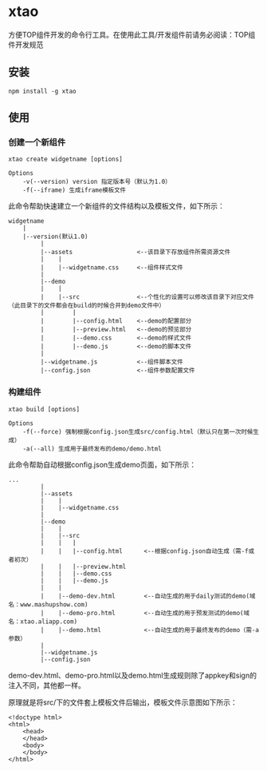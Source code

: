 # xtao

方便TOP组件开发的命令行工具。在使用此工具/开发组件前请务必阅读：TOP组件开发规范

## 安装

	npm install -g xtao

## 使用

### 创建一个新组件
	
	xtao create widgetname [options]

	Options
		-v(--version) version 指定版本号（默认为1.0）
		-f(--iframe) 生成iframe模板文件

此命令帮助快速建立一个新组件的文件结构以及模板文件，如下所示：

	widgetname
		|
		|--version(默认1.0)
		     |
		     |--assets                  <--该目录下存放组件所需资源文件
		     |	  |  
		     |	  |--widgetname.css     <--组件样式文件  
		     |  
		     |--demo  
		     |	  |  
		     |	  |--src                <--个性化的设置可以修改该目录下对应文件（此目录下的文件都会在build的时候合并到demo文件中）
		     |	  	  |
		     |	  	  |--config.html    <--demo的配置部分
		     |	  	  |--preview.html   <--demo的预览部分
		     |	  	  |--demo.css       <--demo的样式文件
		     |	  	  |--demo.js        <--demo的脚本文件
		     |
		     |--widgetname.js           <--组件脚本文件
		     |--config.json             <--组件参数配置文件

### 构建组件
	
	xtao build [options]

	Options
		-f(--force) 强制根据config.json生成src/config.html（默认只在第一次时候生成）
		-a(--all) 生成用于最终发布的demo/demo.html

此命令帮助自动根据config.json生成demo页面，如下所示：

	...
		     |
		     |--assets                  
		     |	  |  
		     |	  |--widgetname.css     
		     |  
		     |--demo  
		     |	  |  
		     |	  |--src                
		     |	  |	  |
		     |	  |	  |--config.html      <--根据config.json自动生成（需-f或者初次）
		     |	  |	  |--preview.html   
		     |	  |	  |--demo.css       
		     |	  |	  |--demo.js        
		     |	  |	          
		     |	  |--demo-dev.html        <--自动生成的用于daily测试的demo(域名：www.mashupshow.com)	          
		     |	  |--demo-pro.html        <--自动生成的用于预发测试的demo(域名：xtao.aliapp.com)	          
		     |	  |--demo.html            <--自动生成的用于最终发布的demo（需-a参数）  
		     |	  	          
		     |--widgetname.js           
		     |--config.json             

demo-dev.html、demo-pro.html以及demo.html生成规则除了appkey和sign的注入不同，其他都一样。

原理就是将src/下的文件套上模板文件后输出，模板文件示意图如下所示：

	<!doctype html>
	<html>
		<head>
		</head>
		<body>
		</body>
	</html>




